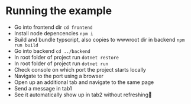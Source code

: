 # Running the example
- Go into frontend dir `cd frontend`
- Install node depencencies `npm i`
- Build and bundle typscript, also copies to wwwroot dir in backend `npm run build`
- Go into backend `cd ../backend`
- In root folder of project run `dotnet restore`
- In root folder of project run `dotnet run`
- Check console on which port the project starts locally
- Navigate to the port using a browser
- Open up an additional tab and navigate to the same page
- Send a message in tab1
- See it automatically show up in tab2 without refreshing🎉